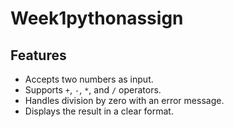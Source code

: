# Week1pythonassign

## Features
- Accepts two numbers as input.
- Supports `+`, `-`, `*`, and `/` operators.
- Handles division by zero with an error message.
- Displays the result in a clear format.
